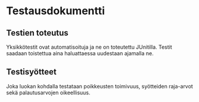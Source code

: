 # Testausdokumentti

## Testien toteutus

Yksikkötestit ovat automatisoituja ja ne on toteutettu JUnitilla. Testit saadaan toistettua aina haluattaessa uudestaan ajamalla ne.

## Testisyötteet

Joka luokan kohdalla testataan poikkeusten toimivuus, syötteiden raja-arvot sekä palautusarvojen oikeellisuus.
